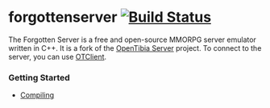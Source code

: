 forgottenserver [![Build Status](https://travis-ci.org/otland/forgottenserver.svg?branch=master)](https://travis-ci.org/otland/forgottenserver)
===============

The Forgotten Server is a free and open-source MMORPG server emulator written in C++. It is a fork of the [OpenTibia Server](https://github.com/opentibia/server) project. To connect to the server, you can use [OTClient](https://github.com/edubart/otclient).

### Getting Started

* [Compiling](https://github.com/otland/forgottenserver/wiki/Compiling)
